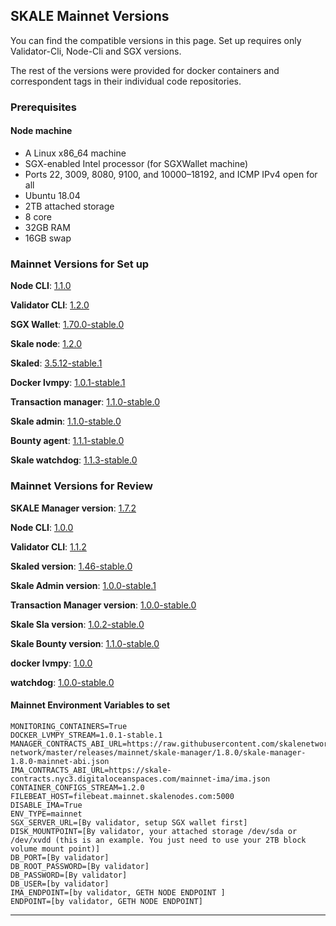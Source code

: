 ## SKALE Mainnet Versions

You can find the compatible versions in this page. Set up requires only Validator-Cli, Node-Cli and SGX versions.

The rest of the versions were provided for docker containers and correspondent tags in their individual code repositories.

### Prerequisites

#### Node machine
-   A Linux x86_64 machine
-   SGX-enabled Intel processor (for SGXWallet machine)
-   Ports 22, 3009, 8080, 9100, and 10000–18192, and ICMP IPv4 open for all
-   Ubuntu 18.04
-   2TB attached storage
-   8 core
-   32GB RAM
-   16GB swap

### Mainnet Versions for Set up

**Node CLI**: [1.1.0](https://github.com/skalenetwork/node-cli/releases/download/1.1.0/skale-1.1.0-Linux-x86_64) 

**Validator CLI**:  [1.2.0](https://github.com/skalenetwork/validator-cli/releases/tag/1.2.0)

**SGX Wallet**: [1.70.0-stable.0](https://github.com/skalenetwork/sgxwallet/releases/tag/1.70.0-stable.0)

**Skale node**: [1.2.0](https://github.com/skalenetwork/skale-node/releases/tag/1.2.0)

**Skaled**: [3.5.12-stable.1](https://github.com/skalenetwork/skaled/releases/tag/3.5.12-stable.1)

**Docker lvmpy**: [1.0.1-stable.1](https://github.com/skalenetwork/docker-lvmpy/releases/tag/1.0.1-stable.1)

**Transaction manager**: [1.1.0-stable.0](https://github.com/skalenetwork/transaction-manager/releases/tag/1.1.0-stable.0)

**Skale admin**: [1.1.0-stable.0](https://github.com/skalenetwork/skale-admin/releases/tag/1.1.0-stable.0)

**Bounty agent**: [1.1.1-stable.0](https://github.com/skalenetwork/bounty-agent/releases/tag/1.1.1-stable.0)

**Skale watchdog**: [1.1.3-stable.0](https://github.com/skalenetwork/skale-watchdog/releases/tag/1.1.3-stable.0)


### Mainnet Versions for Review

**SKALE Manager version**: [1.7.2](https://github.com/skalenetwork/skale-network/tree/master/releases/mainnet/skale-manager/1.7.2)

**Node CLI**: [1.0.0](https://github.com/skalenetwork/node-cli/releases/download/1.0.0/skale-1.0.0-Linux-x86_64) 

**Validator CLI**:  [1.1.2](https://github.com/skalenetwork/validator-cli/releases/tag/1.1.2)

**Skaled version**: [1.46-stable.0](https://github.com/skalenetwork/skaled/releases/tag/1.46-stable.0)

**Skale Admin version**: [1.0.0-stable.1](https://github.com/skalenetwork/skale-admin/releases/tag/1.0.0-stable.1)

**Transaction Manager version**: [1.0.0-stable.0](https://github.com/skalenetwork/transaction-manager/releases/tag/1.0.0-stable.0)

**Skale Sla version**: [1.0.2-stable.0](https://github.com/skalenetwork/sla-agent/releases/tag/1.0.2-stable.0)

**Skale Bounty version**: [1.1.0-stable.0](https://github.com/skalenetwork/bounty-agent/releases/tag/1.1.0-stable.0)

**docker lvmpy**: [1.0.0](https://github.com/skalenetwork/docker-lvmpy/releases/tag/1.0.0)

**watchdog**: [1.0.0-stable.0](https://github.com/skalenetwork/skale-watchdog/releases/tag/1.0.0-stable.0)

#### Mainnet Environment Variables to set

```shell
MONITORING_CONTAINERS=True
DOCKER_LVMPY_STREAM=1.0.1-stable.1
MANAGER_CONTRACTS_ABI_URL=https://raw.githubusercontent.com/skalenetwork/skale-network/master/releases/mainnet/skale-manager/1.8.0/skale-manager-1.8.0-mainnet-abi.json
IMA_CONTRACTS_ABI_URL=https://skale-contracts.nyc3.digitaloceanspaces.com/mainnet-ima/ima.json
CONTAINER_CONFIGS_STREAM=1.2.0
FILEBEAT_HOST=filebeat.mainnet.skalenodes.com:5000
DISABLE_IMA=True
ENV_TYPE=mainnet
SGX_SERVER_URL=[By validator, setup SGX wallet first]
DISK_MOUNTPOINT=[By validator, your attached storage /dev/sda or /dev/xvdd (this is an example. You just need to use your 2TB block volume mount point)]
DB_PORT=[By validator]
DB_ROOT_PASSWORD=[By validator]
DB_PASSWORD=[By validator]
DB_USER=[by validator]
IMA_ENDPOINT=[by validator, GETH NODE ENDPOINT ]
ENDPOINT=[by validator, GETH NODE ENDPOINT]
```
---

